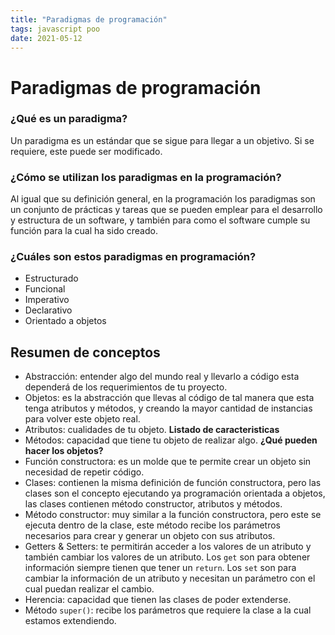 ```yaml
---
title: "Paradigmas de programación"
tags: javascript poo
date: 2021-05-12
---
```


# Paradigmas de programación

### ¿Qué es un paradigma?
Un paradigma es un estándar que se sigue para llegar a un objetivo. Si se requiere, este puede ser modificado.

### ¿Cómo se utilizan los paradigmas en la programación?
Al igual que su definición general, en la programación los paradigmas son un conjunto de prácticas y tareas que se pueden emplear para el desarrollo y estructura de un software, y también para como el software cumple su función para la cual ha sido creado.

### ¿Cuáles son estos paradigmas en programación?
-   Estructurado
-   Funcional
-   Imperativo
-   Declarativo
-   Orientado a objetos

## Resumen de conceptos
-   Abstracción: entender algo del mundo real y llevarlo a código esta dependerá de los requerimientos de tu proyecto.
-   Objetos: es la abstracción que llevas al código de tal manera que esta tenga atributos y métodos, y creando la mayor cantidad de instancias para volver este objeto real.
-   Atributos: cualidades de tu objeto. **Listado de caracteristicas**
-   Métodos: capacidad que tiene tu objeto de realizar algo. **¿Qué pueden hacer los objetos?**
-   Función constructora: es un molde que te permite crear un objeto sin necesidad de repetir código.
-   Clases: contienen la misma definición de función constructora, pero las clases son el concepto ejecutando ya programación orientada a objetos, las clases contienen método constructor, atributos y métodos.
-   Método constructor: muy similar a la función constructora, pero este se ejecuta dentro de la clase, este método recibe los parámetros necesarios para crear y generar un objeto con sus atributos.
-   Getters & Setters: te permitirán acceder a los valores de un atributo y también cambiar los valores de un atributo. Los `get` son para obtener información siempre tienen que tener un `return`. Los `set` son para cambiar la información de un atributo y necesitan un parámetro con el cual puedan realizar el cambio.
-   Herencia: capacidad que tienen las clases de poder extenderse.
-   Método `super()`: recibe los parámetros que requiere la clase a la cual estamos extendiendo.